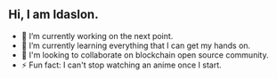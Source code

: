 <!--
<div align="center">
  <a href="https://github.com/DestroyeerU">
  <img height="180em" src="https://github-readme-stats.vercel.![linkedin](https://user-images.githubusercontent.com/51955733/166852400-7076dbac-1ec3-4cdf-a5d6-9056546f5669.svg)
app/api?username=DestroyeerU&show_icons=true&theme=dracula&include_all_commits=true&count_private=true"/>
  <img height="180em" src="https://github-readme-stats.vercel.app/api/top-langs/?username=DestroyeerU&layout=compact&langs_count=7&theme=dracula"/>
</div>
-->

## Hi, I am Idaslon.

- 🔭 I’m currently working on the next point.
- 🌱 I’m currently learning everything that I can get my hands on.
- 👯 I'm looking to collaborate on blockchain open source community.
- ⚡ Fun fact: I can't stop watching an anime once I start.
